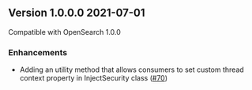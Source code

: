 ## Version 1.0.0.0 2021-07-01

Compatible with OpenSearch 1.0.0

### Enhancements 

  * Adding an utility method that allows consumers to set custom thread context property in InjectSecurity class ([#70](https://github.com/opensearch-project/common-utils/pull/70))

